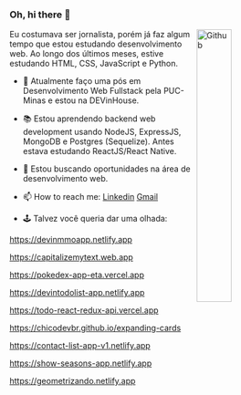 ### Oh, hi there 👋

<img width="35%" align="right" alt="Github" src="https://user-images.githubusercontent.com/48678280/88862734-4903af80-d201-11ea-968b-9c939d88a37c.gif" />

Eu costumava ser jornalista, porém já faz algum tempo que estou estudando desenvolvimento web. Ao longo dos últimos meses, estive estudando HTML, CSS, JavaScript e Python.

- 🔭 Atualmente faço uma pós em Desenvolvimento Web Fullstack pela PUC-Minas e estou na DEVinHouse.
- 📚 Estou aprendendo backend web development usando NodeJS, ExpressJS, MongoDB e Postgres (Sequelize). Antes estava estudando ReactJS/React Native.
- 👯 Estou buscando oportunidades na área de desenvolvimento web. 
- 📫 How to reach me: [Linkedin](https://www.linkedin.com/in/francisco-j%C3%BAnior-b3071282/) [Gmail](mailto:fjunior@gmail.com)

- 🕹️ Talvez você queria dar uma olhada:

https://devinmmoapp.netlify.app

https://capitalizemytext.web.app

https://pokedex-app-eta.vercel.app

https://devintodolist-app.netlify.app

https://todo-react-redux-api.vercel.app

https://chicodevbr.github.io/expanding-cards

https://contact-list-app-v1.netlify.app

https://show-seasons-app.netlify.app

https://geometrizando.netlify.app
